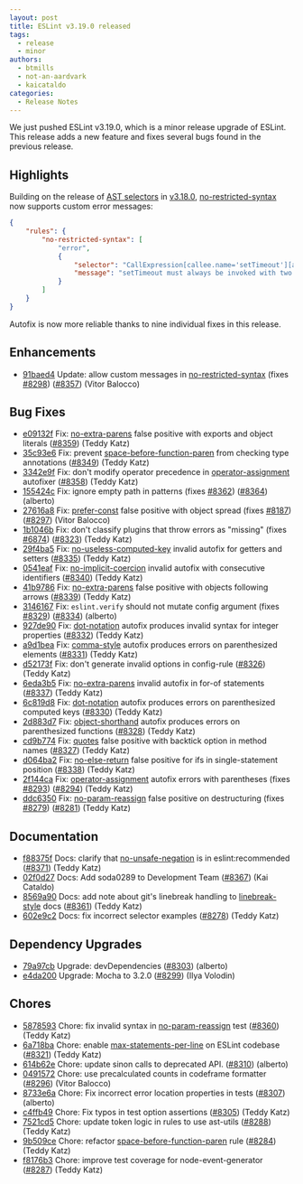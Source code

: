 ```yaml
---
layout: post
title: ESLint v3.19.0 released
tags:
  - release
  - minor
authors:
  - btmills
  - not-an-aardvark
  - kaicataldo
categories:
  - Release Notes
---
```


We just pushed ESLint v3.19.0, which is a minor release upgrade of ESLint. This release adds a new feature and fixes several bugs found in the previous release.

## Highlights

Building on the release of [AST selectors](/docs/developer-guide/selectors) in [v3.18.0](/blog/2017/03/eslint-v3.18.0-released), [no-restricted-syntax](/docs/rules/no-restricted-syntax) now supports custom error messages:

```json
{
    "rules": {
        "no-restricted-syntax": [
            "error",
            {
                "selector": "CallExpression[callee.name='setTimeout'][arguments.length!=2]",
                "message": "setTimeout must always be invoked with two arguments."
            }
        ]
    }
}
```

Autofix is now more reliable thanks to nine individual fixes in this release.

## Enhancements


* [91baed4](https://github.com/eslint/eslint/commit/91baed4) Update: allow custom messages in [no-restricted-syntax](/docs/rules/no-restricted-syntax) (fixes [#8298](https://github.com/eslint/eslint/issues/8298)) ([#8357](https://github.com/eslint/eslint/issues/8357)) (Vitor Balocco)




## Bug Fixes


* [e09132f](https://github.com/eslint/eslint/commit/e09132f) Fix: [no-extra-parens](/docs/rules/no-extra-parens) false positive with exports and object literals ([#8359](https://github.com/eslint/eslint/issues/8359)) (Teddy Katz)
* [35c93e6](https://github.com/eslint/eslint/commit/35c93e6) Fix: prevent [space-before-function-paren](/docs/rules/space-before-function-paren) from checking type annotations ([#8349](https://github.com/eslint/eslint/issues/8349)) (Teddy Katz)
* [3342e9f](https://github.com/eslint/eslint/commit/3342e9f) Fix: don't modify operator precedence in [operator-assignment](/docs/rules/operator-assignment) autofixer ([#8358](https://github.com/eslint/eslint/issues/8358)) (Teddy Katz)
* [155424c](https://github.com/eslint/eslint/commit/155424c) Fix: ignore empty path in patterns (fixes [#8362](https://github.com/eslint/eslint/issues/8362)) ([#8364](https://github.com/eslint/eslint/issues/8364)) (alberto)
* [27616a8](https://github.com/eslint/eslint/commit/27616a8) Fix: [prefer-const](/docs/rules/prefer-const) false positive with object spread (fixes [#8187](https://github.com/eslint/eslint/issues/8187)) ([#8297](https://github.com/eslint/eslint/issues/8297)) (Vitor Balocco)
* [1b1046b](https://github.com/eslint/eslint/commit/1b1046b) Fix: don't classify plugins that throw errors as "missing" (fixes [#6874](https://github.com/eslint/eslint/issues/6874)) ([#8323](https://github.com/eslint/eslint/issues/8323)) (Teddy Katz)
* [29f4ba5](https://github.com/eslint/eslint/commit/29f4ba5) Fix: [no-useless-computed-key](/docs/rules/no-useless-computed-key) invalid autofix for getters and setters ([#8335](https://github.com/eslint/eslint/issues/8335)) (Teddy Katz)
* [0541eaf](https://github.com/eslint/eslint/commit/0541eaf) Fix: [no-implicit-coercion](/docs/rules/no-implicit-coercion) invalid autofix with consecutive identifiers ([#8340](https://github.com/eslint/eslint/issues/8340)) (Teddy Katz)
* [41b9786](https://github.com/eslint/eslint/commit/41b9786) Fix: [no-extra-parens](/docs/rules/no-extra-parens) false positive with objects following arrows ([#8339](https://github.com/eslint/eslint/issues/8339)) (Teddy Katz)
* [3146167](https://github.com/eslint/eslint/commit/3146167) Fix: `eslint.verify` should not mutate config argument (fixes [#8329](https://github.com/eslint/eslint/issues/8329)) ([#8334](https://github.com/eslint/eslint/issues/8334)) (alberto)
* [927de90](https://github.com/eslint/eslint/commit/927de90) Fix: [dot-notation](/docs/rules/dot-notation) autofix produces invalid syntax for integer properties ([#8332](https://github.com/eslint/eslint/issues/8332)) (Teddy Katz)
* [a9d1bea](https://github.com/eslint/eslint/commit/a9d1bea) Fix: [comma-style](/docs/rules/comma-style) autofix produces errors on parenthesized elements ([#8331](https://github.com/eslint/eslint/issues/8331)) (Teddy Katz)
* [d52173f](https://github.com/eslint/eslint/commit/d52173f) Fix: don't generate invalid options in config-rule ([#8326](https://github.com/eslint/eslint/issues/8326)) (Teddy Katz)
* [6eda3b5](https://github.com/eslint/eslint/commit/6eda3b5) Fix: [no-extra-parens](/docs/rules/no-extra-parens) invalid autofix in for-of statements ([#8337](https://github.com/eslint/eslint/issues/8337)) (Teddy Katz)
* [6c819d8](https://github.com/eslint/eslint/commit/6c819d8) Fix: [dot-notation](/docs/rules/dot-notation) autofix produces errors on parenthesized computed keys ([#8330](https://github.com/eslint/eslint/issues/8330)) (Teddy Katz)
* [2d883d7](https://github.com/eslint/eslint/commit/2d883d7) Fix: [object-shorthand](/docs/rules/object-shorthand) autofix produces errors on parenthesized functions ([#8328](https://github.com/eslint/eslint/issues/8328)) (Teddy Katz)
* [cd9b774](https://github.com/eslint/eslint/commit/cd9b774) Fix: [quotes](/docs/rules/quotes) false positive with backtick option in method names ([#8327](https://github.com/eslint/eslint/issues/8327)) (Teddy Katz)
* [d064ba2](https://github.com/eslint/eslint/commit/d064ba2) Fix: [no-else-return](/docs/rules/no-else-return) false positive for ifs in single-statement position ([#8338](https://github.com/eslint/eslint/issues/8338)) (Teddy Katz)
* [2f144ca](https://github.com/eslint/eslint/commit/2f144ca) Fix: [operator-assignment](/docs/rules/operator-assignment) autofix errors with parentheses (fixes [#8293](https://github.com/eslint/eslint/issues/8293)) ([#8294](https://github.com/eslint/eslint/issues/8294)) (Teddy Katz)
* [ddc6350](https://github.com/eslint/eslint/commit/ddc6350) Fix: [no-param-reassign](/docs/rules/no-param-reassign) false positive on destructuring (fixes [#8279](https://github.com/eslint/eslint/issues/8279)) ([#8281](https://github.com/eslint/eslint/issues/8281)) (Teddy Katz)




## Documentation


* [f88375f](https://github.com/eslint/eslint/commit/f88375f) Docs: clarify that [no-unsafe-negation](/docs/rules/no-unsafe-negation) is in eslint:recommended ([#8371](https://github.com/eslint/eslint/issues/8371)) (Teddy Katz)
* [02f0d27](https://github.com/eslint/eslint/commit/02f0d27) Docs: Add soda0289 to Development Team ([#8367](https://github.com/eslint/eslint/issues/8367)) (Kai Cataldo)
* [8569a90](https://github.com/eslint/eslint/commit/8569a90) Docs: add note about git's linebreak handling to [linebreak-style](/docs/rules/linebreak-style) docs ([#8361](https://github.com/eslint/eslint/issues/8361)) (Teddy Katz)
* [602e9c2](https://github.com/eslint/eslint/commit/602e9c2) Docs: fix incorrect selector examples ([#8278](https://github.com/eslint/eslint/issues/8278)) (Teddy Katz)




## Dependency Upgrades


* [79a97cb](https://github.com/eslint/eslint/commit/79a97cb) Upgrade: devDependencies ([#8303](https://github.com/eslint/eslint/issues/8303)) (alberto)
* [e4da200](https://github.com/eslint/eslint/commit/e4da200) Upgrade: Mocha to 3.2.0 ([#8299](https://github.com/eslint/eslint/issues/8299)) (Ilya Volodin)






## Chores


* [5878593](https://github.com/eslint/eslint/commit/5878593) Chore: fix invalid syntax in [no-param-reassign](/docs/rules/no-param-reassign) test ([#8360](https://github.com/eslint/eslint/issues/8360)) (Teddy Katz)
* [6a718ba](https://github.com/eslint/eslint/commit/6a718ba) Chore: enable [max-statements-per-line](/docs/rules/max-statements-per-line) on ESLint codebase ([#8321](https://github.com/eslint/eslint/issues/8321)) (Teddy Katz)
* [614b62e](https://github.com/eslint/eslint/commit/614b62e) Chore: update sinon calls to deprecated API. ([#8310](https://github.com/eslint/eslint/issues/8310)) (alberto)
* [0491572](https://github.com/eslint/eslint/commit/0491572) Chore: use precalculated counts in codeframe formatter ([#8296](https://github.com/eslint/eslint/issues/8296)) (Vitor Balocco)
* [8733e6a](https://github.com/eslint/eslint/commit/8733e6a) Chore: Fix incorrect error location properties in tests ([#8307](https://github.com/eslint/eslint/issues/8307)) (alberto)
* [c4ffb49](https://github.com/eslint/eslint/commit/c4ffb49) Chore: Fix typos in test option assertions ([#8305](https://github.com/eslint/eslint/issues/8305)) (Teddy Katz)
* [7521cd5](https://github.com/eslint/eslint/commit/7521cd5) Chore: update token logic in rules to use ast-utils ([#8288](https://github.com/eslint/eslint/issues/8288)) (Teddy Katz)
* [9b509ce](https://github.com/eslint/eslint/commit/9b509ce) Chore: refactor [space-before-function-paren](/docs/rules/space-before-function-paren) rule ([#8284](https://github.com/eslint/eslint/issues/8284)) (Teddy Katz)
* [f8176b3](https://github.com/eslint/eslint/commit/f8176b3) Chore: improve test coverage for node-event-generator ([#8287](https://github.com/eslint/eslint/issues/8287)) (Teddy Katz)
